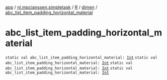 [app](../../../index.md) / [nl.mpcjanssen.simpletask](../../index.md) / [R](../index.md) / [dimen](index.md) / [abc_list_item_padding_horizontal_material](.)

# abc_list_item_padding_horizontal_material

`static val abc_list_item_padding_horizontal_material: `[`Int`](https://kotlinlang.org/api/latest/jvm/stdlib/kotlin/-int/index.html)
`static val abc_list_item_padding_horizontal_material: `[`Int`](https://kotlinlang.org/api/latest/jvm/stdlib/kotlin/-int/index.html)
`static val abc_list_item_padding_horizontal_material: `[`Int`](https://kotlinlang.org/api/latest/jvm/stdlib/kotlin/-int/index.html)
`static val abc_list_item_padding_horizontal_material: `[`Int`](https://kotlinlang.org/api/latest/jvm/stdlib/kotlin/-int/index.html)